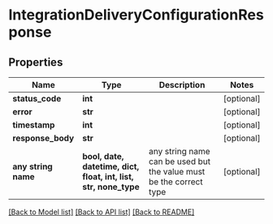 # IntegrationDeliveryConfigurationResponse


## Properties
Name | Type | Description | Notes
------------ | ------------- | ------------- | -------------
**status_code** | **int** |  | [optional] 
**error** | **str** |  | [optional] 
**timestamp** | **int** |  | [optional] 
**response_body** | **str** |  | [optional] 
**any string name** | **bool, date, datetime, dict, float, int, list, str, none_type** | any string name can be used but the value must be the correct type | [optional]

[[Back to Model list]](../README.md#documentation-for-models) [[Back to API list]](../README.md#documentation-for-api-endpoints) [[Back to README]](../README.md)


